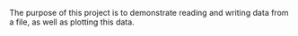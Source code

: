The purpose of this project is to demonstrate reading and writing data from a file, as well as plotting this data.
